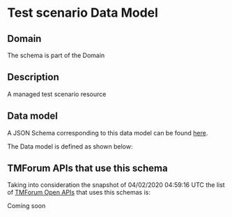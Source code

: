 # Test scenario Data Model

## Domain

The  schema is part of the  Domain

## Description

A managed test scenario resource

## Data model

A JSON Schema corresponding to this data model can be found
[here](https://github.com/tmforum-rand/schemas/blob/candidates/Common/TestScenario.schema.json).

The Data model is defined as shown below:





## TMForum APIs that use this schema

Taking into consideration the snapshot of 04/02/2020 04:59:16 UTC the list of [TMForum Open APIs](https://www.tmforum.org/open-apis/) that uses this schemas is:

Coming soon